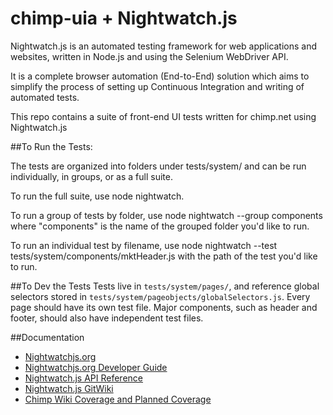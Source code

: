 # chimp-uia + Nightwatch.js
Nightwatch.js is an automated testing framework for web applications and websites, written in Node.js and using the Selenium WebDriver API.

It is a complete browser automation (End-to-End) solution which aims to simplify the process of setting up Continuous Integration and writing of automated tests.

This repo contains a suite of front-end UI tests written for chimp.net using Nightwatch.js

##To Run the Tests:

The tests are organized into folders under tests/system/ and can be run individually, in groups, or as a full suite.

To run the full suite, use node nightwatch.

To run a group of tests by folder, use node nightwatch --group components where "components" is the name of the grouped folder you'd like to run.

To run an individual test by filename, use node nightwatch --test tests/system/components/mktHeader.js with the path of the test you'd like to run.

##To Dev the Tests
Tests live in `tests/system/pages/`, and reference global selectors stored in `tests/system/pageobjects/globalSelectors.js`. Every page should have its own test file. Major components, such as header and footer, should also have independent test files.

##Documentation
- [Nightwatchjs.org](http://nightwatchjs.org/)
- [Nightwatchjs.org Developer Guide](http://nightwatchjs.org/guide)
- [Nightwatch.js API Reference](http://nightwatchjs.org/api)
- [Nightwatch.js GitWiki](https://github.com/nightwatchjs/nightwatch/wiki)
- [Chimp Wiki Coverage and Planned Coverage](https://github.com/ChimpTech/Chimp/wiki/Quality-Assurance:-UI-Automation)